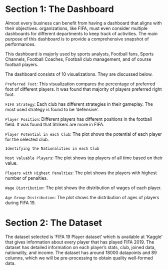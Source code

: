 # Section 1: The Dashboard
Almost every business can benefit from having a dashboard that aligns with their objectives. organizations, like FIFA, must even consider multiple dashboards for different departments to keep track of activities. The main purpose of this dashboard is to provide a comprehensive snapshot of performances.

This dashboard is majorly used by sports analysts, Football fans, Sports Channels, Football Coaches, Football club management, and of course football players.

The dashboard consists of 10 visualizations. They are discussed below.

`Preferred Foot`: This visualization compares the percentage of preferred foot of different players. It was found that majority of players preferred right foot.

`FIFA Strategy`: Each club has different strategies in their gameplay. The most used strategy is found to be ‘defensive’. 

`Player Position`: Different players has different positions in the football field. It was found that Strikers are more in FIFA.

`Player Potential in each Club`: The plot shows the potential of each player for the selected club.

`Identifying the Nationalities in each Club` 

`Most Valuable Players`: The plot shows top players of all time based on their value.

`Players with Highest Penalties`: The plot shows the players with highest number of penalties.

`Wage Distribution`: The plot shows the distribution of wages of each player.

`Age Group Distribution`: The plot shows the distribution of ages of players during FIFA 19.

# Section 2: The Dataset
The dataset selected is ‘FIFA 19 Player dataset’ which is available at ‘Kaggle’ that gives information about every player that has played FIFA 2019. The dataset has detailed information on each player’s stats, club, joined data, nationality, and income. The dataset has around 18000 datapoints and 89 columns, which we will be pre-processing to obtain quality well-formed data. 




